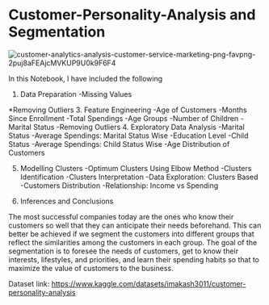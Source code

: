 # Customer-Personality-Analysis and Segmentation


![customer-analytics-analysis-customer-service-marketing-png-favpng-2puj8aFEAjcMVKUP9U0k9F6F4](https://github.com/vishal7474/Customer-Personality-Analysis/assets/76614698/655b8e75-7ef9-418e-973f-f0cbf0c6476c)

In this Notebook, I have included the following
1. Data Preparation
  -Missing Values
   
  *Removing Outliers
3. Feature Engineering
   -Age of Customers
  -Months Since Enrollment
  -Total Spendings
  -Age Groups
  -Number of Children
  -Marital Status
  -Removing Outliers
4. Exploratory Data Analysis
  -Marital Status
  -Average Spendings: Marital Status Wise
  -Education Level
  -Child Status
  -Average Spendings: Child Status Wise
  -Age Distribution of Customers


5. Modelling Clusters
  -Optimum Clusters Using Elbow Method
  -Clusters Identification
  -Clusters Interpretation
  -Data Exploration: Clusters Based
  -Customers Distribution
  -Relationship: Income vs Spending

6. Inferences and Conclusions



The most successful companies today are the ones who know their customers so well that they can anticipate their needs beforehand. This can better be achieved if we segment the customers into different groups that reflect the similarities among the customers in each group. The goal of the segmentation is to foresee the needs of customers, get to know their interests, lifestyles, and priorities, and learn their spending habits so that to maximize the value of customers to the business.

Dataset link: https://www.kaggle.com/datasets/imakash3011/customer-personality-analysis
